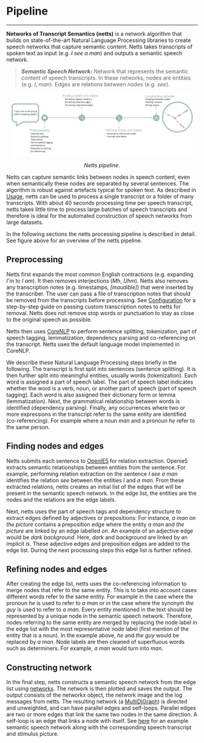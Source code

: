 # Pipeline

---


**Networks of Transcript Semantics (netts)** is a network algorithm that builds on state-of-the-art Natural Language Processing libraries to create speech networks that capture semantic content.
Netts takes transcripts of spoken text as input (e.g. <em>I see a man</em>) and outputs a semantic speech network.


> **_Semantic Speech Network:_**  Network that represents the semantic content of speech transcripts. In these networks, nodes are entities (e.g. <em>I</em>, <em>man</em>). Edges are relations between nodes (e.g. <em>see</em>).

<!-- Alternative pipeline placeholder image -->
<img src="/img/Pipeline_figure_reduced.png " width=95% style="margin-left: auto; margin-right: auto; display: block;">

<p align="center">
    <em>Netts pipeline.</em>
</p>

<!-- Figures are commented out until copyright issues are clear -->
<!-- <img src="/img/tool_pipeline.png" width=95% style="margin-left: auto; margin-right: auto; display: block;">

<p align="center">
    <em>Netts pipeline.</em>
</p> -->





Netts can capture semantic links between nodes in speech content, even when semantically these nodes are separated by several sentences.
The algorithm is robust against artefacts typical for spoken text.
As described in [Usage](basic_usage.md), netts can be used to process a single transcript or a folder of many transcripts.
With about 40 seconds processing time per speech transcript, netts takes little time to process large batches of speech transcripts and therefore is ideal for the automated construction of speech networks from large datasets.

In the following sections the netts processing pipeline is described in detail.
See figure above for an overview of the netts pipeline.

## Preprocessing
Netts first expands the most common English contractions (e.g. expanding <em>I'm</em> to <em>I am</em>).
It then removes interjections (<em>Mh</em>, <em>Uhm</em>).
Netts also removes any transcription notes (e.g. timestamps, <em>[inaudible]</em>) that were inserted by the transcriber.
The user can pass a file of transcription notes that should be removed from the transcripts before processing.
See [Configuration](configuration.md) for a step-by-step guide on passing custom transcription notes to netts for removal.
Netts does not remove stop words or punctuation to stay as close to the original speech as possible.

Netts then uses [CoreNLP](https://stanfordnlp.github.io/CoreNLP/) to perform sentence splitting, tokenization, part of speech tagging, lemmatization, dependency parsing and co-referencing on the transcript.
Netts uses the default language model implemented in CoreNLP.

We describe these Natural Language Processing steps briefly in the following.
The transcript is first split into sentences (sentence splitting).
It is then further split into meaningful entities, usually words (tokenization).
Each word is assigned a part of speech label.
The part of speech label indicates whether the word is a verb, noun, or another part of speech (part of speech tagging).
Each word is also assigned their dictionary form or lemma (lemmatization).
Next, the grammatical relationship between words is identified (dependency parsing).
Finally, any occurrences where two or more expressions in the transcript refer to the same entity are identified (co-referencing).
For example where a noun <em>man</em> and a pronoun <em>he</em> refer to the same person.

## Finding nodes and edges
Netts submits each sentence to [OpenIE5](https://github.com/dair-iitd/OpenIE-standalone) for relation extraction.
Openie5 extracts semantic relationships between entities from the sentence.
For example, performing relation extraction on the sentence <em>I see a man</em> identifies the relation <em>see</em> between the entities <em>I</em> and <em>a man</em>.
From these extracted relations, netts creates an initial list of the edges that will be present in the semantic speech network.
In the edge list, the entities are the nodes and the relations are the edge labels.

Next, netts uses the part of speech tags and dependency structure to extract edges defined by adjectives or prepositions:
For instance, <em>a man on the picture</em> contains a preposition edge where the entity <em>a man</em> and <em>the picture</em> are linked by an edge labelled <em>on</em>.
An example of an adjective edge would be <em>dark background</em>.
Here, <em>dark</em> and <em>background</em> are linked by an implicit <em>is</em>.
These adjective edges and preposition edges are added to the edge list.
During the next processing steps this edge list is further refined.

## Refining nodes and edges
After creating the edge list, netts uses the co-referencing information to merge nodes that refer to the same entity.
This is to take into account cases different words refer to the same entity.
For example in the case where the pronoun <em>he</em> is used to refer to <em>a man</em> or in the case where the synonym <em>the guy</em> is used to refer to <em>a man</em>.
Every entity mentioned in the text should be represented by a unique node in the semantic speech network.
Therefore, nodes referring to the same entity are merged by replacing the node label in the edge list with the most representative node label (first mention of the entity that is a noun).
In the example above, <em>he</em> and <em>the guy</em> would be replaced by <em>a man</em>.
Node labels are then cleaned of superfluous words such as determiners.
For example, <em>a man</em> would turn into <em>man</em>.

## Constructing network
In the final step, netts constructs a semantic speech network from the edge list using [networkx](https://networkx.org/).
The network is then plotted and saves the output.
The output consists of the networkx object, the network image and the log messages from netts.
The resulting network (a [MultiDiGraph](https://networkx.org/documentation/stable/reference/classes/multidigraph.html)) is directed and unweighted, and can have parallel edges and self-loops.
Parallel edges are two or more edges that link the same two nodes in the same direction.
A self-loop is an edge that links a node with itself.
See [here](index.md) for an example semantic speech network along with the corresponding speech transcript and stimulus picture.